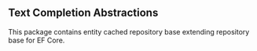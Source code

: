 ## Text Completion Abstractions

This package contains entity cached repository base extending repository base for EF Core.